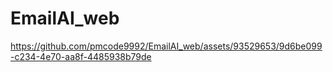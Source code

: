 # EmailAI_web


https://github.com/pmcode9992/EmailAI_web/assets/93529653/9d6be099-c234-4e70-aa8f-4485938b79de

